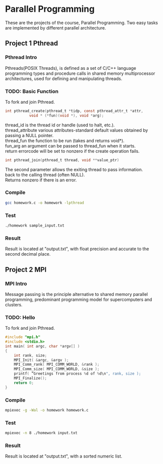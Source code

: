 # Parallel Programming
These are the projects of the course, Parallel Programming. Two easy tasks are implemented by different parallel architecture.
## Project 1 Pthread
### Pthread Intro
Pthreads(POSIX Threads), is defined as a set of C/C++ language programming types and procedure calls in shared memory multiprocessor architectures, used for defining and manipulating threads.
### TODO: Basic Function
To fork and join Pthread.
```C
int pthread_create(pthread_t *tidp, const pthread_attr_t *attr,              
		   void * (*fun)(void *), void *arg);
```
thread_id  is the thread id or handle (used to halt, etc.).   
thread_attribute various attributes-standard default values obtained by passing a NULL pointer.  
thread_fun the function to be run (takes and returns void*).  
fun_arg an argument can be passed to thread_fun when it starts.  
return errorcode will be set to nonzero if the create operation fails.  

```C
int pthread_join(pthread_t thread, void **value_ptr)
```
The second parameter allows the exiting thread to pass information.  
back to the calling thread (often NULL).  
Returns nonzero if there is an error.  

### Compile
```bash
gcc homework.c -o homework -lpthread
```

### Test
```bash
./homework sample_input.txt
```
### Result
Result is located at "output.txt", with float precision and accurate to the second decimal place.

## Project 2 MPI
### MPI Intro
Message passing is the principle alternative to shared memory parallel programming, predominant programming model for supercomputers and clusters.

### TODO: Hello
To fork and join Pthread.
```C
#include "mpi.h"
#include <stdio.h>
int main( int argc, char *argv[] )
{
	int rank, size;
	MPI_Init( &argc, &argv );
	MPI_Comm_rank( MPI_COMM_WORLD, &rank );
	MPI_Comm_size( MPI_COMM_WORLD, &size );
	printf( ”Greetings from process %d of %d\n", rank, size );
	MPI_Finalize();
	return 0;
}
```

### Compile
```bash
mpiexec -g -Wal -o homework homework.c
```

### Test
```bash
mpiexec -n 8 ./homework input.txt
```

### Result
Result is located at "output.txt", with a sorted numeric list.
